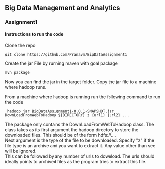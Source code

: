 ## Big Data Management and Analytics

### Assignment1

#### Instructions to run the code

Clone the repo

```
git clone https://github.com/Pranavm/BigDataAssignment1
```

Create the jar File by running maven with goal package

```
mvn package
```

Now you can find the jar in the target folder. Copy the jar file to a machine where hadoop runs.

From a machine where hadoop is running run the following command to run the code


```
 hadoop jar BigDataAssignment1-0.0.1-SNAPSHOT.jar DownLoadFromWebToHadoop ${DIRECTORY} z {url1} {url2} ...
```

The package only contains the DownLoadFromWebToHadoop class. The class takes as its first argument the hadoop directory to store the downloaded files. This should be of the form hdfs://....  
Next argument is the type of the file to be downloaded. Specify "z" if the file type is an archive and you want to extract it. Any value other than see will be ignored.  
This can be followed by any number of urls to download. The urls should ideally points to archived files as the program tries to extract this file.